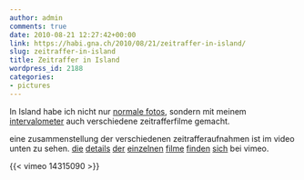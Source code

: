 ```yaml
---
author: admin
comments: true
date: 2010-08-21 12:27:42+00:00
link: https://habi.gna.ch/2010/08/21/zeitraffer-in-island/
slug: zeitraffer-in-island
title: Zeitraffer in Island
wordpress_id: 2188
categories:
- pictures
---
```


In Island habe ich nicht nur [normale fotos](https://www.flickr.com/photos/habi/sets/72157624746373110/show), sondern mit meinem [intervalometer](https://permanenttourist.ch/articles/2010/07/fun-with-timelapse-photography/#comments) auch verschiedene zeitrafferfilme gemacht.

eine zusammenstellung der verschiedenen zeitrafferaufnahmen ist im video unten zu sehen. [die](https://vimeo.com/14102558) [details](https://vimeo.com/14102306) [der](https://vimeo.com/14102072) [einzelnen](https://vimeo.com/14101998) [filme](https://vimeo.com/14101974) [finden](https://vimeo.com/14101891) [sich](https://vimeo.com/14101084) bei vimeo.

{{< vimeo 14315090 >}}
